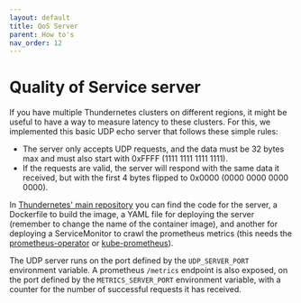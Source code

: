 ```yaml
---
layout: default
title: QoS Server
parent: How to's
nav_order: 12
---
```


# Quality of Service server

If you have multiple Thundernetes clusters on different regions, it might be useful to have a way to measure latency to these clusters. For this, we implemented this basic UDP echo server that follows these simple rules:

- The server only accepts UDP requests, and the data must be 32 bytes max and must also start with 0xFFFF (1111 1111 1111 1111).
- If the requests are valid, the server will respond with the same data it received, but with the first 4 bytes flipped to 0x0000 (0000 0000 0000 0000).

In [Thundernetes' main repository](https://github.com/PlayFab/thundernetes/tree/main/cmd/qosserver) you can find the code for the server, a Dockerfile to build the image, a YAML file for deploying the server (remember to change the name of the container image), and another for deploying a ServiceMonitor to crawl the prometheus metrics (this needs the [prometheus-operator](https://github.com/prometheus-operator/prometheus-operator) or [kube-prometheus](https://github.com/prometheus-operator/kube-prometheus)).

The UDP server runs on the port defined by the ```UDP_SERVER_PORT``` environment variable. A prometheus ```/metrics``` endpoint is also exposed, on the port defined by the ```METRICS_SERVER_PORT``` environment variable, with a counter for the number of successful requests it has received.
